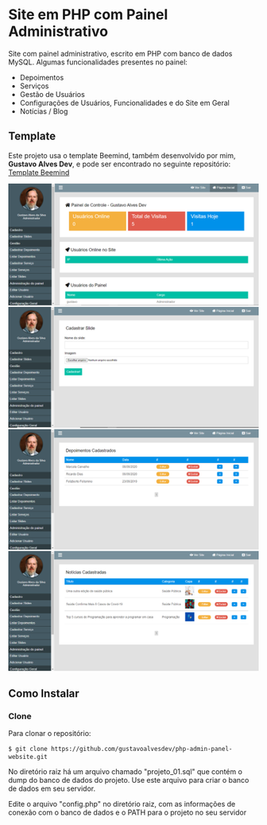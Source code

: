# Site em PHP com Painel Administrativo
Site com painel administrativo, escrito em PHP com banco de dados MySQL. Algumas funcionalidades presentes no painel:
  
  - Depoimentos
  - Serviços
  - Gestão de Usuários
  - Configurações de Usuários, Funcionalidades e do Site em Geral
  - Notícias / Blog

## Template
Este projeto usa o template Beemind, também desenvolvido por mim, <b>Gustavo Alves Dev</b>, e pode ser encontrado no seguinte repositório: <a href="https://github.com/gustavoalvesdev/template-beemind" target="_blank">Template Beemind</a>

![Screenshot da Página Home do Painel](1.PNG "Screenshot da Home do Painel")
![Screenshot da Págine da Cadastro de Slides do Painel](2.PNG "Screenshot da Página de Cadastro de Slides")
![Screenshot da Página de Listagem de Despoimentos do Painel](3.PNG "Screenshot da Página de Listagem de Depoimentos")
![Screenshot da Página de Listagem de Notícias do Painel](4.PNG "Screenshot da Página de Listagem de Notícias do Painel")

## Como Instalar

### Clone

Para clonar o repositório:
```shell
$ git clone https://github.com/gustavoalvesdev/php-admin-panel-website.git
```
No diretório raiz há um arquivo chamado "projeto_01.sql" que contém o dump do banco de dados do projeto. Use este arquivo para criar o banco de dados em seu servidor.

Edite o arquivo "config.php" no diretório raiz, com as informações de conexão com o banco de dados e o PATH para o projeto no seu servidor
